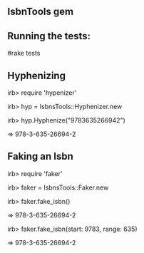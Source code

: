 IsbnTools gem
---------------------------------------------------------------------------------------------------------------------------

Running the tests:
---------------------------------------------------------------------------------------------------------------------------
#rake tests


Hyphenizing 
---------------------------------------------------------------------------------------------------------------------------
irb> require 'hypenizer'

irb> hyp = IsbnsTools::Hyphenizer.new

irb> hyp.Hyphenize("9783635266942")

=> 978-3-635-26694-2


Faking an Isbn 
---------------------------------------------------------------------------------------------------------------------------
irb> require 'faker'

irb> faker = IsbnsTools::Faker.new

irb> faker.fake_isbn()

=> 978-3-635-26694-2



irb> faker.fake_isbn(start: 9783, range: 635)

=> 978-3-635-26694-2




